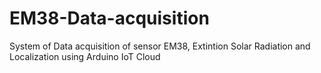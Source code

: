 # EM38-Data-acquisition
System of Data acquisition of sensor EM38, Extintion Solar Radiation and Localization using Arduino IoT Cloud
